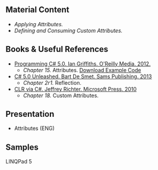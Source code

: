## Material Content 
- *Applying Attributes.*
- *Defining and Consuming Custom Attributes.*

## Books & Useful References 
- [Programming C# 5.0. Ian Griffiths. O'Reilly Media. 2012.](http://shop.oreilly.com/product/0636920024064.do) 
   - *Chapter 15.* Attributes. [Download Example Code](https://resources.oreilly.com/examples/0636920024064/blob/master/Ch15.zip) 
- [C# 5.0 Unleashed. Bart De Smet. Sams Publishing. 2013](https://www.goodreads.com/book/show/16284093-c-5-0-unleashed)
   - *Chapter 2г1.* Reflection.
- [CLR via C#. Jeffrey Richter. Microsoft Press. 2010](https://www.goodreads.com/book/show/7121415-clr-via-c)
   - *Chapter 18.* Custom Attributes.
   
## Presentation 
- Attributes (ENG)

## Samples 
LINQPad 5
